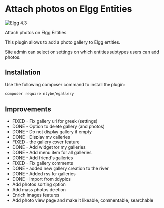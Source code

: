 # Attach photos on Elgg Entities

![Elgg 4.3](https://img.shields.io/badge/Elgg-4.3-orange.svg?style=flat-square)

Attach photos on Elgg Entities.

This plugin allows to add a photo gallery to Elgg entities.

Site admin can select on settings on which entities subtypes users can add photos.

## Installation

Use the following composer command to install the plugin:

```bash
composer require nlybe/egallery
```

## Improvements

- FIXED - Fix gallery url for greek (settings)
- DONE - Option to delete gallery (and photos)
- DONE - Do not display gallery if empty
- DONE - Display my galleries
- FIXED - the gallery cover feature
- DONE - Add widget for my galleries
- DONE - Add menu item for all galleries
- DONE - Add friend's galleries
- FIXED - Fix gallery comments
- DONE - added new gallery creation to the river
- DONE - Added rss for galleries
- DONE - Import from tidypics
- Add photos sorting option
- Add mass photos deletion
- Enrich images features
- Add photo view page and make it likeable, commentable, searchable